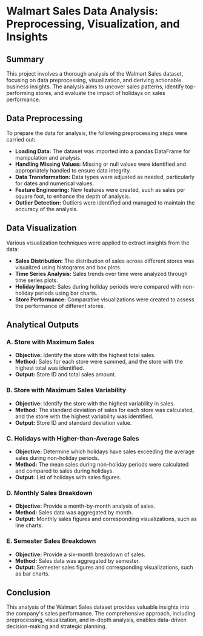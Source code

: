 # Walmart Sales Data Analysis: Preprocessing, Visualization, and Insights

## Summary
This project involves a thorough analysis of the Walmart Sales dataset, focusing on data preprocessing, visualization, and deriving actionable business insights. The analysis aims to uncover sales patterns, identify top-performing stores, and evaluate the impact of holidays on sales performance.

## Data Preprocessing
To prepare the data for analysis, the following preprocessing steps were carried out:

- **Loading Data:** The dataset was imported into a pandas DataFrame for manipulation and analysis.
- **Handling Missing Values:** Missing or null values were identified and appropriately handled to ensure data integrity.
- **Data Transformation:** Data types were adjusted as needed, particularly for dates and numerical values.
- **Feature Engineering:** New features were created, such as sales per square foot, to enhance the depth of analysis.
- **Outlier Detection:** Outliers were identified and managed to maintain the accuracy of the analysis.

## Data Visualization
Various visualization techniques were applied to extract insights from the data:

- **Sales Distribution:** The distribution of sales across different stores was visualized using histograms and box plots.
- **Time Series Analysis:** Sales trends over time were analyzed through time series plots.
- **Holiday Impact:** Sales during holiday periods were compared with non-holiday periods using bar charts.
- **Store Performance:** Comparative visualizations were created to assess the performance of different stores.

## Analytical Outputs

### A. Store with Maximum Sales
- **Objective:** Identify the store with the highest total sales.
- **Method:** Sales for each store were summed, and the store with the highest total was identified.
- **Output:** Store ID and total sales amount.

### B. Store with Maximum Sales Variability
- **Objective:** Identify the store with the highest variability in sales.
- **Method:** The standard deviation of sales for each store was calculated, and the store with the highest variability was identified.
- **Output:** Store ID and standard deviation value.

### C. Holidays with Higher-than-Average Sales
- **Objective:** Determine which holidays have sales exceeding the average sales during non-holiday periods.
- **Method:** The mean sales during non-holiday periods were calculated and compared to sales during holidays.
- **Output:** List of holidays with sales figures.

### D. Monthly Sales Breakdown
- **Objective:** Provide a month-by-month analysis of sales.
- **Method:** Sales data was aggregated by month.
- **Output:** Monthly sales figures and corresponding visualizations, such as line charts.

### E. Semester Sales Breakdown
- **Objective:** Provide a six-month breakdown of sales.
- **Method:** Sales data was aggregated by semester.
- **Output:** Semester sales figures and corresponding visualizations, such as bar charts.

## Conclusion
This analysis of the Walmart Sales dataset provides valuable insights into the company's sales performance. The comprehensive approach, including preprocessing, visualization, and in-depth analysis, enables data-driven decision-making and strategic planning.

